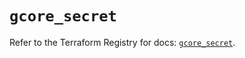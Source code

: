 # `gcore_secret`

Refer to the Terraform Registry for docs: [`gcore_secret`](https://registry.terraform.io/providers/g-core/gcore/0.31.1/docs/resources/secret).
